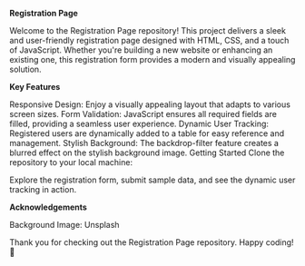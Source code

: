 
**Registration Page**

Welcome to the Registration Page repository! This project delivers a sleek and user-friendly registration page designed with HTML, CSS, and a touch of JavaScript. Whether you're building a new website or enhancing an existing one, this registration form provides a modern and visually appealing solution.

**Key Features**

Responsive Design: Enjoy a visually appealing layout that adapts to various screen sizes.
Form Validation: JavaScript ensures all required fields are filled, providing a seamless user experience.
Dynamic User Tracking: Registered users are dynamically added to a table for easy reference and management.
Stylish Background: The backdrop-filter feature creates a blurred effect on the stylish background image.
Getting Started
Clone the repository to your local machine:

Explore the registration form, submit sample data, and see the dynamic user tracking in action.

**Acknowledgements**

Background Image: Unsplash

Thank you for checking out the Registration Page repository. Happy coding! 🚀
